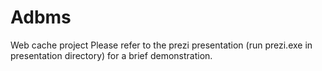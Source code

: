 # Adbms
Web cache project
Please refer to the prezi presentation (run prezi.exe in presentation directory) for a brief demonstration.

